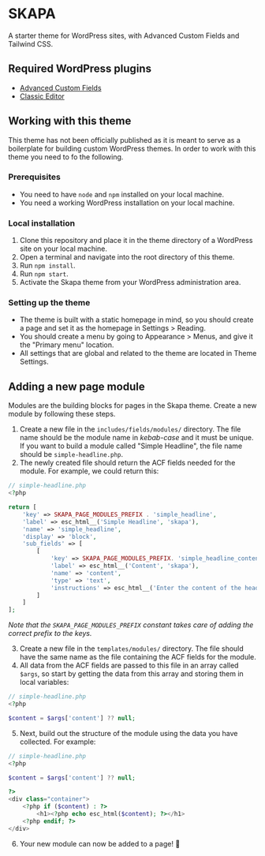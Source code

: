 # SKAPA
A starter theme for WordPress sites, with Advanced Custom Fields and Tailwind CSS.

## Required WordPress plugins
* [Advanced Custom Fields](https://wordpress.org/plugins/advanced-custom-fields/)
* [Classic Editor](https://wordpress.org/plugins/classic-editor/)

## Working with this theme
This theme has not been officially published as it is meant to serve as a boilerplate for building custom WordPress themes. In order to work with this theme you need to fo the following.

### Prerequisites
* You need to have `node` and `npm` installed on your local machine.
* You need a working WordPress installation on your local machine.

### Local installation
1. Clone this repository and place it in the theme directory of a WordPress site on your local machine.
2. Open a terminal and navigate into the root directory of this theme.
3. Run `npm install`.
4. Run `npm start`.
5. Activate the Skapa theme from your WordPress administration area.

### Setting up the theme
* The theme is built with a static homepage in mind, so you should create a page and set it as the homepage in Settings > Reading.
* You should create a menu by going to Appearance > Menus, and give it the "Primary menu" location.
* All settings that are global and related to the theme are located in Theme Settings.

## Adding a new page module
Modules are the building blocks for pages in the Skapa theme. Create a new module by following these steps.

1. Create a new file in the `includes/fields/modules/` directory. The file name should be the module name in _kebab-case_ and it must be unique. If you want to build a module called "Simple Headline", the file name should be `simple-headline.php`.
2. The newly created file should return the ACF fields needed for the module. For example, we could return this:
```php
// simple-headline.php
<?php

return [
    'key' => SKAPA_PAGE_MODULES_PREFIX . 'simple_headline',
    'label' => esc_html__('Simple Headline', 'skapa'),
    'name' => 'simple_headline',
    'display' => 'block',
    'sub_fields' => [
        [
            'key' => SKAPA_PAGE_MODULES_PREFIX. 'simple_headline_content',
            'label' => esc_html__('Content', 'skapa'),
            'name' => 'content',
            'type' => 'text',
            'instructions' => esc_html__('Enter the content of the headline.', 'skapa'),
        ]
    ]
];
```

_Note that the `SKAPA_PAGE_MODULES_PREFIX` constant takes care of adding the correct prefix to the keys._

3. Create a new file in the `templates/modules/` directory. The file should have the same name as the file containing the ACF fields for the module.
4. All data from the ACF fields are passed to this file in an array called `$args`, so start by getting the data from this array and storing them in local variables:
```php
// simple-headline.php
<?php

$content = $args['content'] ?? null;
```
5. Next, build out the structure of the module using the data you have collected. For example:
```php
// simple-headline.php
<?php

$content = $args['content'] ?? null;

?>
<div class="container">
    <?php if ($content) : ?>
        <h1><?php echo esc_html($content); ?></h1>
    <?php endif; ?>
</div>
```
6. Your new module can now be added to a page! :tada: 
